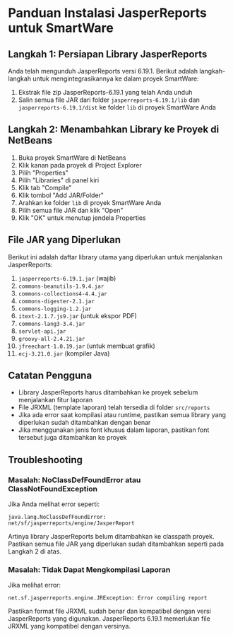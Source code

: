 # Panduan Instalasi JasperReports untuk SmartWare

## Langkah 1: Persiapan Library JasperReports

Anda telah mengunduh JasperReports versi 6.19.1. Berikut adalah langkah-langkah untuk mengintegrasikannya ke dalam proyek SmartWare:

1. Ekstrak file zip JasperReports-6.19.1 yang telah Anda unduh
2. Salin semua file JAR dari folder `jasperreports-6.19.1/lib` dan `jasperreports-6.19.1/dist` ke folder `lib` di proyek SmartWare Anda

## Langkah 2: Menambahkan Library ke Proyek di NetBeans

1. Buka proyek SmartWare di NetBeans
2. Klik kanan pada proyek di Project Explorer
3. Pilih "Properties"
4. Pilih "Libraries" di panel kiri
5. Klik tab "Compile"
6. Klik tombol "Add JAR/Folder"
7. Arahkan ke folder `lib` di proyek SmartWare Anda
8. Pilih semua file JAR dan klik "Open"
9. Klik "OK" untuk menutup jendela Properties

## File JAR yang Diperlukan

Berikut ini adalah daftar library utama yang diperlukan untuk menjalankan JasperReports:

1. `jasperreports-6.19.1.jar` (wajib)
2. `commons-beanutils-1.9.4.jar`
3. `commons-collections4-4.4.jar`
4. `commons-digester-2.1.jar`
5. `commons-logging-1.2.jar`
6. `itext-2.1.7.js9.jar` (untuk ekspor PDF)
7. `commons-lang3-3.4.jar`
8. `servlet-api.jar`
9. `groovy-all-2.4.21.jar`
10. `jfreechart-1.0.19.jar` (untuk membuat grafik)
11. `ecj-3.21.0.jar` (kompiler Java)

## Catatan Pengguna

* Library JasperReports harus ditambahkan ke proyek sebelum menjalankan fitur laporan
* File JRXML (template laporan) telah tersedia di folder `src/reports`
* Jika ada error saat kompilasi atau runtime, pastikan semua library yang diperlukan sudah ditambahkan dengan benar
* Jika menggunakan jenis font khusus dalam laporan, pastikan font tersebut juga ditambahkan ke proyek

## Troubleshooting

### Masalah: NoClassDefFoundError atau ClassNotFoundException

Jika Anda melihat error seperti:
```
java.lang.NoClassDefFoundError: net/sf/jasperreports/engine/JasperReport
```

Artinya library JasperReports belum ditambahkan ke classpath proyek. Pastikan semua file JAR yang diperlukan sudah ditambahkan seperti pada Langkah 2 di atas.

### Masalah: Tidak Dapat Mengkompilasi Laporan

Jika melihat error:
```
net.sf.jasperreports.engine.JRException: Error compiling report
```

Pastikan format file JRXML sudah benar dan kompatibel dengan versi JasperReports yang digunakan. JasperReports 6.19.1 memerlukan file JRXML yang kompatibel dengan versinya. 